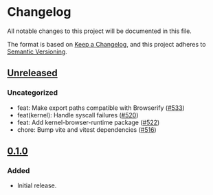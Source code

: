# Changelog

All notable changes to this project will be documented in this file.

The format is based on [Keep a Changelog](https://keepachangelog.com/en/1.0.0/),
and this project adheres to [Semantic Versioning](https://semver.org/spec/v2.0.0.html).

## [Unreleased]

### Uncategorized

- feat: Make export paths compatible with Browserify ([#533](https://github.com/MetaMask/ocap-kernel/pull/533))
- feat(kernel): Handle syscall failures ([#520](https://github.com/MetaMask/ocap-kernel/pull/520))
- feat: Add kernel-browser-runtime package ([#522](https://github.com/MetaMask/ocap-kernel/pull/522))
- chore: Bump vite and vitest dependencies ([#516](https://github.com/MetaMask/ocap-kernel/pull/516))

## [0.1.0]

### Added

- Initial release.

[Unreleased]: https://github.com/MetaMask/ocap-kernel/compare/@metamask/kernel-store@0.1.0...HEAD
[0.1.0]: https://github.com/MetaMask/ocap-kernel/releases/tag/@metamask/kernel-store@0.1.0
